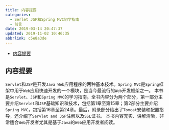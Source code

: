 ```yaml
---
title: 内容提要
categories: 
  - Serlet JSP和Spring MVC初学指南
  - 前言
date: 2019-03-14 20:47:37
updated: 2019-11-02 10:46:35
abbrlink: c5e8a3de
---
```

- [内容提要](/ReadingNotes/c5e8a3de/#内容提要)

<!--more-->
<script src="https://cdn.bootcss.com/jquery/3.4.0/jquery.slim.min.js"></script>
<script>$(document).ready(function () {$(".post-body > ul:nth-child(1)").hide();});</script>

<!--end-->
## 内容提要  ##
`Servlet`和`JSP`是开发`Java Web`应用程序的两种基本技术。`Spring MVC`是`Spring`框架中用于`Web`应用快速开发的一个模块，是当今最流行的`Web`开发框架之一。
本书是`Servlet`、`JSP`和`Spring MVC`的学习指南。全书内容分为两个部分，第一部分主要介绍`Servlet`和`JSP`基础知识和技术，包括第1章至第15章；第2部分主要介绍`Spring MVC`，包括第16章至第24章。最后，附录部分给出了`Tomcat`安装和配置指导，还介绍了`Servlet and JSP`注解以及`SSL`证书。 
本书内容充实、讲解清晰，非常适合`Web`开发者尤其是基于`Java`的`Web`应用开发者阅读。

